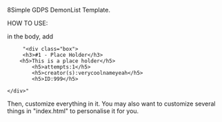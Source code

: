 8Simple GDPS DemonList Template. 

HOW TO USE:

in the body, add 

         "<div class="box">
         <h3>#1 - Place Holder</h3>
        <h5>This is a place holder</h5>
            <h5>attempts:1</h5>
            <h5>creator(s):verycoolnameyeah</h5>
            <h5>ID:999</h5>
        
    </div>"
   Then, customize everything in it. You may also want to customize several things in "index.html" to personalise it for you. 
